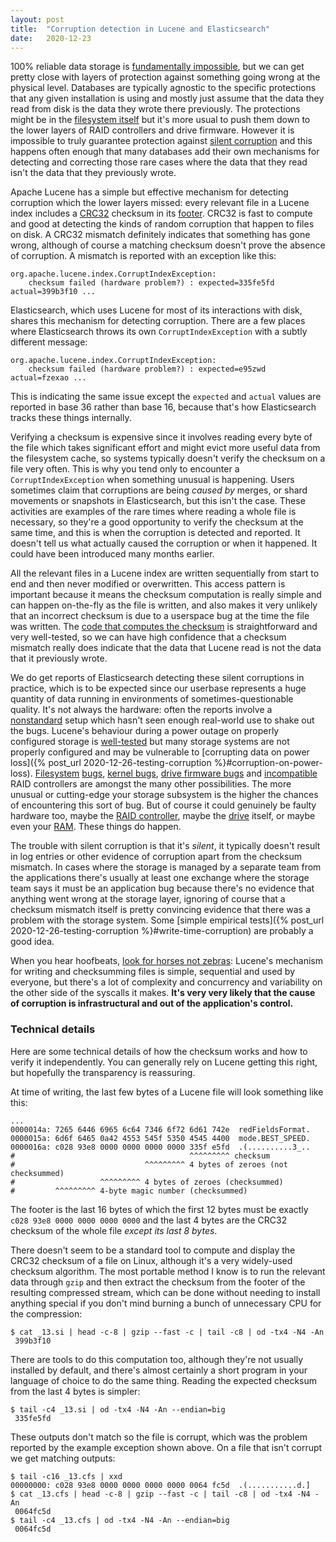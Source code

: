 ```yaml
---
layout: post
title:  "Corruption detection in Lucene and Elasticsearch"
date:   2020-12-23
---
```


100% reliable data storage is [fundamentally
impossible](http://lamport.azurewebsites.net/pubs/buridan.pdf), but we can get
pretty close with layers of protection against something going wrong at the
physical level. Databases are typically agnostic to the specific protections
that any given installation is using and mostly just assume that the data they
read from disk is the data they wrote there previously. The protections might
be in the [filesystem itself](https://en.wikipedia.org/wiki/ZFS) but it's more
usual to push them down to the lower layers of RAID controllers and drive
firmware. However it is impossible to truly guarantee protection against
[silent corruption](https://en.wikipedia.org/wiki/Data_corruption#Silent) and
this happens often enough that many databases add their own mechanisms for
detecting and correcting those rare cases where the data that they read isn't
the data that they previously wrote.

Apache Lucene has a simple but effective mechanism for detecting corruption
which the lower layers missed: every relevant file in a Lucene index includes a
[CRC32](https://en.wikipedia.org/wiki/Cyclic_redundancy_check) checksum in its
[footer](https://lucene.apache.org/core/8_7_0/core/org/apache/lucene/codecs/CodecUtil.html).
CRC32 is fast to compute and good at detecting the kinds of random corruption
that happen to files on disk. A CRC32 mismatch definitely indicates that
something has gone wrong, although of course a matching checksum doesn't prove
the absence of corruption. A mismatch is reported with an exception like this:

    org.apache.lucene.index.CorruptIndexException:
        checksum failed (hardware problem?) : expected=335fe5fd actual=399b3f10 ...

Elasticsearch, which uses Lucene for most of its interactions with disk, shares
this mechanism for detecting corruption. There are a few places where
Elasticsearch throws its own `CorruptIndexException` with a subtly different
message:

    org.apache.lucene.index.CorruptIndexException:
        checksum failed (hardware problem?) : expected=e95zwd actual=fzexao ...

This is indicating the same issue except the `expected` and `actual` values are
reported in base 36 rather than base 16, because that's how Elasticsearch
tracks these things internally.

Verifying a checksum is expensive since it involves reading every byte of the
file which takes significant effort and might evict more useful data from the
filesystem cache, so systems typically doesn't verify the checksum on a file
very often. This is why you tend only to encounter a `CorruptIndexException`
when something unusual is happening. Users sometimes claim that corruptions are
being _caused by_ merges, or shard movements or snapshots in Elasticsearch, but
this isn't the case. These activities are examples of the rare times where
reading a whole file is necessary, so they're a good opportunity to verify the
checksum at the same time, and this is when the corruption is detected and
reported. It doesn't tell us what actually caused the corruption or when it
happened. It could have been introduced many months earlier.

All the relevant files in a Lucene index are written sequentially from start to
end and then never modified or overwritten. This access pattern is important
because it means the checksum computation is really simple and can happen
on-the-fly as the file is written, and also makes it very unlikely that an
incorrect checksum is due to a userspace bug at the time the file was written.
The [code that computes the
checksum](https://github.com/apache/lucene-solr/blob/2dc63e901c60cda27ef3b744bc554f1481b3b067/lucene/core/src/java/org/apache/lucene/store/OutputStreamIndexOutput.java)
is straightforward and very well-tested, so we can have high confidence that a
checksum mismatch really does indicate that the data that Lucene read is not
the data that it previously wrote.

We do get reports of Elasticsearch detecting these silent corruptions in
practice, which is to be expected since our userbase represents a huge quantity
of data running in environments of sometimes-questionable quality. It's not
always the hardware: often the reports involve a
[nonstandard](http://sbsfaq.com/qnap-fails-to-reveal-data-corruption-bug-that-affects-all-4-bay-and-higher-nas-devices/)
setup which hasn't seen enough real-world use to shake out the bugs. Lucene's
behaviour during a power outage on properly configured storage is
[well-tested](http://blog.mikemccandless.com/2014/04/testing-lucenes-index-durability-after.html)
but many storage systems are not properly configured and may be vulnerable to
[corrupting data on power loss]({% post_url 2020-12-26-testing-corruption
%}#corruption-on-power-loss).
[Filesystem](https://bugzilla.redhat.com/show_bug.cgi?id=1390050)
[bugs](https://bugzilla.redhat.com/show_bug.cgi?id=1379568), [kernel
bugs](https://www.elastic.co/blog/canonical-elastic-and-google-team-up-to-prevent-data-corruption-in-linux),
[drive firmware
bugs](https://pcper.com/2009/10/intel-halts-downloads-of-new-x25-m-firmware-due-to-corruption/)
and
[incompatible](https://www.dell.com/community/PowerEdge-HDD-SCSI-RAID/R610-SAS6IR-with-SSD-RAID-1-File-System-Corruption/m-p/4538501#M39288)
RAID controllers are amongst the many other possibilities. The more unusual or
cutting-edge your storage subsystem is the higher the chances of encountering
this sort of bug. But of course it could genuinely be faulty hardware too,
maybe the [RAID controller](https://community.perforce.com/s/article/2410),
maybe the [drive](https://www.backblaze.com/b2/hard-drive-test-data.html)
itself, or maybe even your
[RAM](https://discuss.elastic.co/t/253215/4?u=davidturner). These things do
happen.

The trouble with silent corruption is that it's _silent_, it typically doesn't
result in log entries or other evidence of corruption apart from the checksum
mismatch. In cases where the storage is managed by a separate team from the
applications there's usually at least one exchange where the storage team says
it must be an application bug because there's no evidence that anything went
wrong at the storage layer, ignoring of course that a checksum mismatch itself
is pretty convincing evidence that there was a problem with the storage system.
Some [simple empirical tests]({% post_url 2020-12-26-testing-corruption
%}#write-time-corruption) are probably a good idea.

When you hear hoofbeats, [look for horses not
zebras](https://en.wikipedia.org/wiki/Zebra_%28medicine%29): Lucene's mechanism
for writing and checksumming files is simple, sequential and used by everyone,
but there's a lot of complexity and concurrency and variability on the other
side of the syscalls it makes. **It's very very likely that the cause of
corruption is infrastructural and out of the application's control.**

### Technical details

Here are some technical details of how the checksum works and how to verify it
independently. You can generally rely on Lucene getting this right, but
hopefully the transparency is reassuring.

At time of writing, the last few bytes of a Lucene file will look something
like this:

```
...
0000014a: 7265 6446 6965 6c64 7346 6f72 6d61 742e  redFieldsFormat.
0000015a: 6d6f 6465 0a42 4553 545f 5350 4545 4400  mode.BEST_SPEED.
0000016a: c028 93e8 0000 0000 0000 0000 335f e5fd  .(..........3_..
#                                       ^^^^^^^^^ checksum
#                             ^^^^^^^^^ 4 bytes of zeroes (not checksummed)
#                   ^^^^^^^^^ 4 bytes of zeroes (checksummed)
#         ^^^^^^^^^ 4-byte magic number (checksummed)
```

The footer is the last 16 bytes of which the first 12 bytes must be exactly
`c028 93e8 0000 0000 0000 0000` and the last 4 bytes are the CRC32 checksum of
the whole file _except its last 8 bytes_.

There doesn't seem to be a standard tool to compute and display the CRC32
checksum of a file on Linux, although it's a very widely-used checksum
algorithm. The most portable method I know is to run the relevant data through
`gzip` and then extract the checksum from the footer of the resulting
compressed stream, which can be done without needing to install anything
special if you don't mind burning a bunch of unnecessary CPU for the
compression:

```
$ cat _13.si | head -c-8 | gzip --fast -c | tail -c8 | od -tx4 -N4 -An
 399b3f10
```

There are tools to do this computation too, although they're not usually
installed by default, and there's almost certainly a short program in your
language of choice to do the same thing. Reading the expected checksum from the
last 4 bytes is simpler:

```
$ tail -c4 _13.si | od -tx4 -N4 -An --endian=big
 335fe5fd
```

These outputs don't match so the file is corrupt, which was the problem
reported by the example exception shown above. On a file that isn't corrupt we get matching outputs:

```
$ tail -c16 _13.cfs | xxd
00000000: c028 93e8 0000 0000 0000 0000 0064 fc5d  .(...........d.]
$ cat _13.cfs | head -c-8 | gzip --fast -c | tail -c8 | od -tx4 -N4 -An
 0064fc5d
$ tail -c4 _13.cfs | od -tx4 -N4 -An --endian=big
 0064fc5d
```

